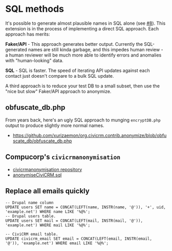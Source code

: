 # SQL methods

It's possible to generate almost plausible names in SQL alone (see [#8](https://github.com/xurizaemon/org.civicrm.contrib.anonymize/issues/8)). This extension is in the process of implementing a direct SQL approach. Each approach has merits:

**Faker/API** - This approach generates better output. Currently the SQL-generated names are still kinda garbage, and this impedes human review - a human reviewer will be much more able to identify errors and anomalies with "human-looking" data.

**SQL** - SQL is faster. The speed of iterating API updates against each contact just doesn't compare to a bulk SQL update.

A third approach is to reduce your test DB to a small subset, then use the "nice but slow" Faker/API approach to anonymize.

## obfuscate_db.php

From years back, here's an ugly SQL approach to munging `encryptDB.php` output to produce slightly more normal names.

* https://github.com/xurizaemon/org.civicrm.contrib.anonymize/blob/obfuscate_db/obfuscate_db.php

## Compucorp's `civicrmanonymisation`

* [civicrmanonymisation repository](https://github.com/compucorp/civicrmanonymisation/)
* [anonymiseCiviCRM.sql](https://github.com/compucorp/civicrmanonymisation/blob/master/anonymiseCiviCRM.sql)

## Replace all emails quickly

    -- Drupal name column
    UPDATE users SET name = CONCAT(LEFT(name, INSTR(name, '@')), '+', uid, 'example.net') WHERE name LIKE '%@%';
    -- Drupal users table.
    UPDATE users SET mail = CONCAT(LEFT(mail, INSTR(mail, '@')), 'example.net') WHERE mail LIKE '%@%';

    -- CiviCRM email table.
    UPDATE civicrm_email SET email = CONCAT(LEFT(email, INSTR(email, '@')), 'example.net') WHERE email LIKE '%@%';
